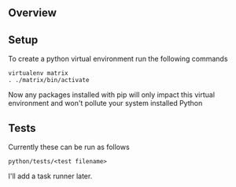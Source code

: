 ## Overview


## Setup

To create a python virtual environment run the following commands

```
virtualenv matrix
. ./matrix/bin/activate
```

Now any packages installed with pip will only impact this virtual environment and won't pollute your system installed Python


## Tests

Currently these can be run as follows


```
python/tests/<test filename>
```

I'll add a task runner later.


